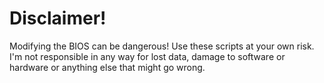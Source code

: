 # Disclaimer!
Modifying the BIOS can be dangerous! Use these scripts at your own risk. I'm not responsible in any way for lost data, damage to software or hardware or anything else that might go wrong.